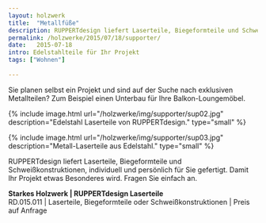 ```yaml
---
layout: holzwerk
title:  "Metallfüße"
description: RUPPERTdesign liefert Laserteile, Biegeformteile und Schweißkonstruktionen, individuell und persönlich für Sie gefertigt.
permalink: /holzwerke/2015/07/18/supporter/
date:   2015-07-18
intro: Edelstahlteile für Ihr Projekt
tags: ["Wohnen"]
 
---
```


 
Sie planen selbst ein Projekt und sind auf der Suche nach exklusiven Metallteilen? 
Zum Beispiel einen Unterbau für Ihre Balkon-Loungemöbel.



{% include image.html url="/holzwerke/img/supporter/sup02.jpg" description="Edelstahl Laserteile von RUPPERTdesign." type="small" %}


{% include image.html url="/holzwerke/img/supporter/sup03.jpg" description="Metall-Laserteile aus Edelstahl." type="small" %}


RUPPERTdesign liefert Laserteile, Biegeformteile und Schweißkonstruktionen, individuell und persönlich für Sie gefertigt.
Damit Ihr Projekt etwas Besonderes wird. Fragen Sie einfach an.




**Starkes Holzwerk \| RUPPERTdesign Laserteile**    
RD.015.011  \|  Laserteile, Biegeformteile oder Schweißkonstruktionen  \|  Preis auf Anfrage
